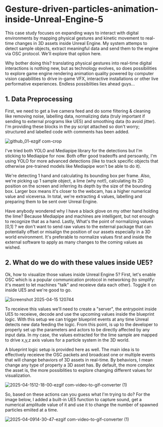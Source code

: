 # Gesture-driven-particles-animation-inside-Unreal-Engine-5
This case study focuses on expanding ways to interact with digital environments by mapping physical gestures and kinetic movement to real-time changes in 3D assets inside Unreal Engine. My system attemps to detect sample objects, extract meaningful data and send them to the engine via OSC protocol. We'll explore that option here.

Why bother doing this? translating physical gestures into real-time digital interactions is nothing new, but as technology evolves, so does possibilities to explore game engine rendering animation quality powered by computer vision capabilities to drive in-game VFX, interactive installations or other live performative experiences. Endless possiblities lies ahead guys...

## 1. Data Preprocessing

First, we need to get a live camera feed and do some filtering & cleaning like removing noise, labelling data, normalizing data (truly important if sending to external programs like UE5) and smoothing data (to avoid jitter). I'm providing these blocks in the py script attached so don't worry; structured and labelled code with comments has been added.

![github_01-ezgif com-crop](https://github.com/user-attachments/assets/f4923e30-5a19-4ac5-baf3-1e72010edcc0)

I've tried both YOLO and Mediapipe library for the detections but I'm sticking to Mediapipe for now. Both offer good tradeoffs and persoanlly, I'm using YOLO for more advanced detections (like to track specific objects that otherwise pre-trained models like Mediapipe won't be able to do it).

We're detecting 1 hand and calculating its bounding box per frame. Also, we're picking up 1 sample object, a lime (why not!), calculating its 2D position on the screen and inferring its depth by the size of the bounding box. Larger box means it's closer to the webcam, has a higher numerical value and viceversa. In total, we're extracting 4 values, labelling and preparing them to be sent over Unreal Engine.  

Have anybody wondered why I have a black glove on my other hand holding the lime? Because Mediapipe and machines are intelligent, but not enough to recognize that as a hand. Lastly, What's the point of normalizing values [0,1] ? we don't want to send raw values to the external package that can potentially offset or misalign the position of our assets especially in a 3D world environment. It's preferable to normalize values first and inside the external software to apply as many changes to the coming values as wished.

## 2. What do we do with these values inside UE5?

Ok, how to visualize those values inside Unreal Engine 5? First, let's enable OSC which is a popular communication protocol in networking (to simplify: it's meant to let machines "talk" and receieve data each other). Toggle it on inside UE5 and we're good to go. 

![Screenshot 2025-04-15 120744](https://github.com/user-attachments/assets/abd81f34-3e0a-46e5-94cd-304a74831098)

To receieve this values we'll need to create a "server", the entrypoint inside UE5 to receieve, decode and use the upcoming values inside the blueprint logic. With this setup we can trigger blueprint events at any time Unreal detects new data feeding the logic. From this point, is up to the developer to properly set up the parameters and actors to be directly affected by any input data. In my case, the values extracted for the lime sample are mapped to drive x,y,z axis values for a particle system in the 3D world. 

A blueprint logic setup is provided here as well. The main idea is to effectively receieve the OSC packets and broadcast one or multiple events that will change behaviors of 3D assets in real-time. By behaviors, I mean change any type of property a 3D asset has. By default, the more complex the asset is, the more possiblities to explore changing different values for visualization.

![2025-04-1512-18-00-ezgif com-video-to-gif-converter (1)](https://github.com/user-attachments/assets/88c37293-cfb6-4d82-9c25-577db7151d4f)

So, based on these actions can you guess what I'm trying to do? For the image below, I added a built-in UE5 function to capture sound, get a numerical amplitude value of it and use it to change the number of spawned particles emiited at a time.

![2025-04-0914-30-47-ezgif com-video-to-gif-converter (1)](https://github.com/user-attachments/assets/08ac0741-436c-47ca-8433-d23388ea6d57)


